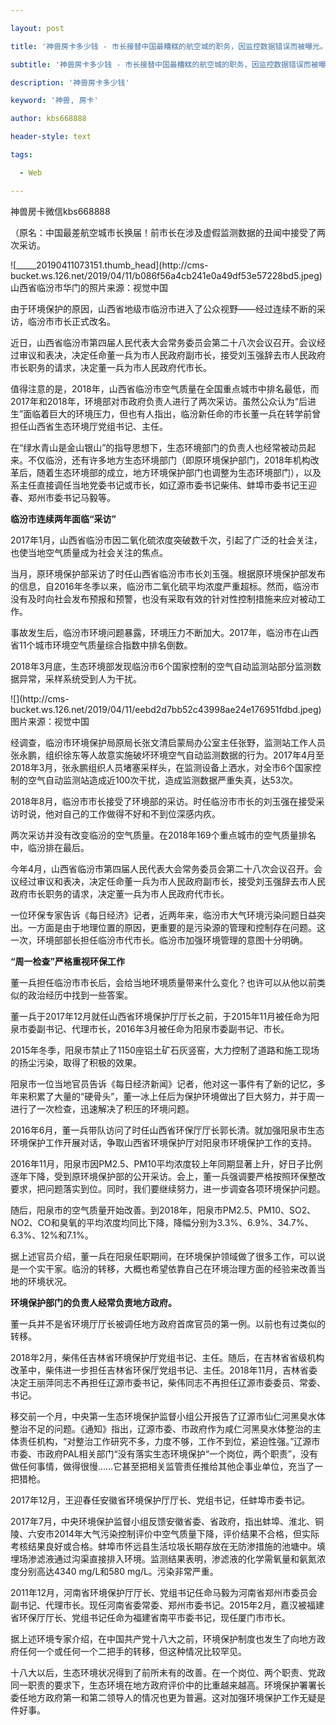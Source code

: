 ---
layout: post
title: '神兽房卡多少钱 - 市长接替中国最糟糕的航空城的职务，因监控数据错误而被曝光。'
subtitle: '神兽房卡多少钱 - 市长接替中国最糟糕的航空城的职务，因监控数据错误而被曝光。'
description: '神兽房卡多少钱'
keyword: '神兽, 房卡'
author: kbs668888
header-style: text
tags:
  - Web
---
神兽房卡微信kbs668888

（原名：中国最差航空城市长换届！前市长在涉及虚假监测数据的丑闻中接受了两次采访。

![_____20190411073151.thumb_head](http://cms-
bucket.ws.126.net/2019/04/11/b086f56a4cb241e0a49df53e57228bd5.jpeg)山西省临汾市华门的照片来源：视觉中国

由于环境保护的原因，山西省地级市临汾市进入了公众视野——经过连续不断的采访，临汾市市长正式改名。

近日，山西省临汾市第四届人民代表大会常务委员会第二十八次会议召开。会议经过审议和表决，决定任命董一兵为市人民政府副市长，接受刘玉强辞去市人民政府市长职务的请求，决定董一兵为市人民政府代市长。

值得注意的是，2018年，山西省临汾市空气质量在全国重点城市中排名最低，而2017年和2018年，环境部对市政府负责人进行了两次采访。虽然公众认为“后进生”面临着巨大的环境压力，但也有人指出，临汾新任命的市长董一兵在转学前曾担任山西省生态环境厅党组书记、主任。

在“绿水青山是金山银山”的指导思想下，生态环境部门的负责人也经常被动员起来。不仅临汾，还有许多地方生态环境部门（即原环境保护部门，2018年机构改革后，随着生态环境部的成立，地方环境保护部门也调整为生态环境部门），以及系主任直接调任当地党委书记或市长，如辽源市委书记柴伟、蚌埠市委书记王迎春、郑州市委书记马毅等。

 **临汾市连续两年面临“采访”**

2017年1月，山西省临汾市因二氧化硫浓度突破数千次，引起了广泛的社会关注，也使当地空气质量成为社会关注的焦点。

当月，原环境保护部采访了时任山西省临汾市市长刘玉强。根据原环境保护部发布的信息，自2016年冬季以来，临汾市二氧化硫平均浓度严重超标。然而，临汾市没有及时向社会发布预报和预警，也没有采取有效的针对性控制措施来应对被动工作。

事故发生后，临汾市环境问题暴露，环境压力不断加大。2017年，临汾市在山西省11个城市环境空气质量综合指数中排名倒数。

2018年3月底，生态环境部发现临汾市6个国家控制的空气自动监测站部分监测数据异常，采样系统受到人为干扰。

![](http://cms-
bucket.ws.126.net/2019/04/11/eebd2d7bb52c43998ae24e176951fdbd.jpeg)图片来源：视觉中国

经调查，临汾市环境保护局原局长张文清启蒙局办公室主任张野，监测站工作人员张永鹏，组织徐东等人故意实施破坏环境空气自动监测数据的行为。2017年4月至2018年3月，张永鹏组织人员堵塞采样头，在监测设备上洒水，对全市6个国家控制的空气自动监测站造成近100次干扰，造成监测数据严重失真，达53次。

2018年8月，临汾市市长接受了环境部的采访。时任临汾市市长的刘玉强在接受采访时说，他对自己的工作做得不好和不到位深感内疚。

两次采访并没有改变临汾的空气质量。在2018年169个重点城市的空气质量排名中，临汾排在最后。

今年4月，山西省临汾市第四届人民代表大会常务委员会第二十八次会议召开。会议经过审议和表决，决定任命董一兵为市人民政府副市长，接受刘玉强辞去市人民政府市长职务的请求，决定董一兵为市人民政府代市长。

一位环保专家告诉《每日经济》记者，近两年来，临汾市大气环境污染问题日益突出。一方面是由于地理位置的原因，更重要的是污染源的管理和控制存在问题。这一次，环境部部长担任临汾市代市长。临汾市加强环境管理的意图十分明确。

 **“周一检查”严格重视环保工作**

董一兵担任临汾市市长后，会给当地环境质量带来什么变化？也许可以从他以前类似的政治经历中找到一些答案。

董一兵于2017年12月就任山西省环境保护厅厅长之前，于2015年11月被任命为阳泉市委副书记、代理市长，2016年3月被任命为阳泉市委副书记、市长。

2015年冬季，阳泉市禁止了1150座铝土矿石灰竖窑，大力控制了道路和施工现场的扬尘污染，取得了积极的效果。

阳泉市一位当地官员告诉《每日经济新闻》记者，他对这一事件有了新的记忆，多年来积累了大量的“硬骨头”，董一冰上任后为保护环境做出了巨大努力，并于周一进行了一次检查，迅速解决了积压的环境问题。

2016年6月，董一兵带队访问了时任山西省环保厅厅长郭长清。就加强阳泉市生态环境保护工作开展对话，争取山西省环境保护厅对阳泉市环境保护工作的支持。

2016年11月，阳泉市因PM2.5、PM10平均浓度较上年同期显著上升，好日子比例逐年下降，受到原环境保护部的公开采访。会上，董一兵强调要严格按照环保整改要求，把问题落实到位。同时，我们要继续努力，进一步调查各项环境保护问题。

随后，阳泉市的空气质量开始改善。到2018年，阳泉市PM2.5、PM10、SO2、NO2、CO和臭氧的平均浓度均同比下降，降幅分别为3.3%、6.9%、34.7%、6.3%、12%和7.1%。

据上述官员介绍，董一兵在阳泉任职期间，在环境保护领域做了很多工作，可以说是一个实干家。临汾的转移，大概也希望依靠自己在环境治理方面的经验来改善当地的环境状况。

 **环境保护部门的负责人经常负责地方政府。**

董一兵并不是省环境厅厅长被调任地方政府首席官员的第一例。以前也有过类似的转移。

2018年2月，柴伟任吉林省环境保护厅党组书记、主任。随后，在吉林省省级机构改革中，柴伟进一步担任吉林省环保厅党组书记、主任。2018年11月，吉林省委决定王丽萍同志不再担任辽源市委书记，柴伟同志不再担任辽源市委委员、常委、书记。

移交前一个月，中央第一生态环境保护监督小组公开报告了辽源市仙仁河黑臭水体整治不足的问题。《通知》指出，辽源市委、市政府作为咸仁河黑臭水体整治的主体责任机构，“对整治工作研究不多，力度不够，工作不到位，紧迫性强。”辽源市市委、市政府PAL相关部门“没有落实生态环境保护“一个岗位，两个职责”，没有做任何事情，做得很慢……它甚至把相关监管责任推给其他企事业单位，充当了一把猎枪。

2017年12月，王迎春任安徽省环境保护厅厅长、党组书记，任蚌埠市委书记。

2017年7月，中央环境保护监督小组反馈安徽省委、省政府，指出蚌埠、淮北、铜陵、六安市2014年大气污染控制评价中空气质量下降，评价结果不合格，但实际考核结果良好或合格。蚌埠市怀远县生活垃圾长期存放在无防渗措施的池塘中。填埋场渗滤液通过沟渠直接排入环境。监测结果表明，渗滤液的化学需氧量和氨氮浓度分别高达4340
mg/L和580 mg/L。污染非常严重。

2011年12月，河南省环境保护厅厅长、党组书记任命马毅为河南省郑州市委员会副书记、代理市长。现任河南省委常委、郑州市委书记。2015年2月，嘉汉被福建省环保厅厅长、党组书记任命为福建省南平市委书记，现任厦门市市长。

据上述环境专家介绍，在中国共产党十八大之前，环境保护制度也发生了向地方政府任何一个或任何一个二把手的转移，但这种情况比较罕见。

十八大以后，生态环境状况得到了前所未有的改善。在一个岗位、两个职责、党政同一职责的要求下，生态环境在地方政府评价中的比重越来越高。环境保护署署长委任地方政府第一和第二领导人的情况也更为普遍。这对加强环境保护工作无疑是件好事。

